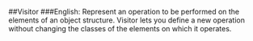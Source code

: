 ##Visitor
###English:
Represent an operation to be performed on the elements of an object structure. Visitor lets you define a new operation 
without changing the classes of the elements on which it operates.